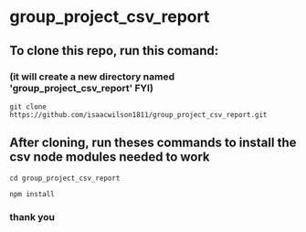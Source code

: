 # group_project_csv_report

## To clone this repo, run this comand:
### (it will create a new directory named 'group_project_csv_report' FYI)
`git clone https://github.com/isaacwilson1811/group_project_csv_report.git` 

## After cloning, run theses commands to install the csv node modules needed to work
`cd group_project_csv_report`

`npm install`

### thank you

